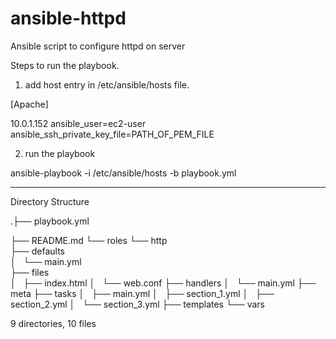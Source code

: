 # ansible-httpd
Ansible script to configure httpd on server

Steps to run the playbook.
1) add host entry in /etc/ansible/hosts file.

[Apache]

10.0.1.152 ansible_user=ec2-user ansible_ssh_private_key_file=PATH_OF_PEM_FILE

2) run the playbook

ansible-playbook -i /etc/ansible/hosts -b playbook.yml

------------------------------------------------------------------------
Directory Structure


.├── playbook.yml

├── README.md
└── roles
    └── http    
        ├── defaults        
        │   └── main.yml        
        ├── files        
        │   ├── index.html
        │   └── web.conf
        ├── handlers
        │   └── main.yml
        ├── meta
        ├── tasks
        │   ├── main.yml
        │   ├── section_1.yml
        │   ├── section_2.yml
        │   └── section_3.yml
        ├── templates
        └── vars

9 directories, 10 files

